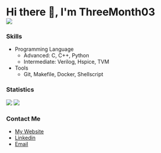 Hi there 👋, I'm ThreeMonth03    
![](https://komarev.com/ghpvc/?username=ThreeMonth03)
===============

### Skills
* Programming Language
  * Advanced: C, C++, Python
  * Intermediate: Verilog, Hspice, TVM
* Tools
  * Git, Makefile, Docker, Shellscript

### Statistics

<img src="https://github-readme-stats.vercel.app/api?username=ThreeMonth03&show_icons=true&theme=graywhite&count_private=true&cache_seconds=1" />

<img src="https://github-readme-stats.vercel.app/api/top-langs/?username=ThreeMonth03&theme=graywhite&count_private=true&langs_count=20&layout=compact&cache_seconds=1" />

### Contact Me
* [My Website](https://www.threemonth03.com/)
* [Linkedin](https://www.linkedin.com/in/chun-shih-chang-8a1410295)
* [Email](austin20463@gmail.com)
